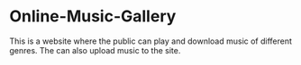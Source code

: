 # Online-Music-Gallery
This is a website where the public can play and download music of different genres. The can also upload music to the site.
